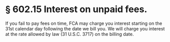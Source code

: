 # § 602.15   Interest on unpaid fees.

If you fail to pay fees on time, FCA may charge you interest starting on the 31st calendar day following the date we bill you. We will charge you interest at the rate allowed by law (31 U.S.C. 3717) on the billing date.




